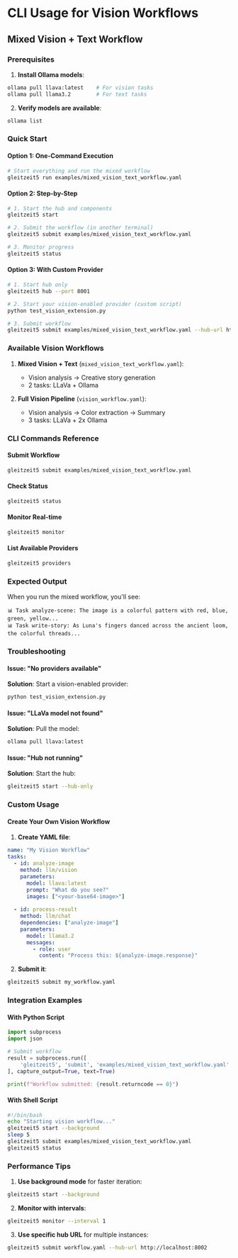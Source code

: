# CLI Usage for Vision Workflows

## Mixed Vision + Text Workflow

### Prerequisites

1. **Install Ollama models**:
```bash
ollama pull llava:latest    # For vision tasks
ollama pull llama3.2        # For text tasks
```

2. **Verify models are available**:
```bash
ollama list
```

### Quick Start

#### Option 1: One-Command Execution
```bash
# Start everything and run the mixed workflow
gleitzeit5 run examples/mixed_vision_text_workflow.yaml
```

#### Option 2: Step-by-Step
```bash
# 1. Start the hub and components
gleitzeit5 start

# 2. Submit the workflow (in another terminal)
gleitzeit5 submit examples/mixed_vision_text_workflow.yaml

# 3. Monitor progress
gleitzeit5 status
```

#### Option 3: With Custom Provider
```bash
# 1. Start hub only
gleitzeit5 hub --port 8001

# 2. Start your vision-enabled provider (custom script)
python test_vision_extension.py

# 3. Submit workflow
gleitzeit5 submit examples/mixed_vision_text_workflow.yaml --hub-url http://localhost:8001
```

### Available Vision Workflows

1. **Mixed Vision + Text** (`mixed_vision_text_workflow.yaml`):
   - Vision analysis → Creative story generation
   - 2 tasks: LLaVa + Ollama

2. **Full Vision Pipeline** (`vision_workflow.yaml`):
   - Vision analysis → Color extraction → Summary
   - 3 tasks: LLaVa + 2x Ollama

### CLI Commands Reference

#### Submit Workflow
```bash
gleitzeit5 submit examples/mixed_vision_text_workflow.yaml
```

#### Check Status
```bash
gleitzeit5 status
```

#### Monitor Real-time
```bash
gleitzeit5 monitor
```

#### List Available Providers
```bash
gleitzeit5 providers
```

### Expected Output

When you run the mixed workflow, you'll see:

```
📊 Task analyze-scene: The image is a colorful pattern with red, blue, green, yellow...
📊 Task write-story: As Luna's fingers danced across the ancient loom, the colorful threads...
```

### Troubleshooting

#### Issue: "No providers available"
**Solution**: Start a vision-enabled provider:
```bash
python test_vision_extension.py
```

#### Issue: "LLaVa model not found"
**Solution**: Pull the model:
```bash
ollama pull llava:latest
```

#### Issue: "Hub not running"
**Solution**: Start the hub:
```bash
gleitzeit5 start --hub-only
```

### Custom Usage

#### Create Your Own Vision Workflow

1. **Create YAML file**:
```yaml
name: "My Vision Workflow"
tasks:
  - id: analyze-image
    method: llm/vision
    parameters:
      model: llava:latest
      prompt: "What do you see?"
      images: ["<your-base64-image>"]
  
  - id: process-result
    method: llm/chat
    dependencies: ["analyze-image"]
    parameters:
      model: llama3.2
      messages:
        - role: user
          content: "Process this: ${analyze-image.response}"
```

2. **Submit it**:
```bash
gleitzeit5 submit my_workflow.yaml
```

### Integration Examples

#### With Python Script
```python
import subprocess
import json

# Submit workflow
result = subprocess.run([
    'gleitzeit5', 'submit', 'examples/mixed_vision_text_workflow.yaml'
], capture_output=True, text=True)

print(f"Workflow submitted: {result.returncode == 0}")
```

#### With Shell Script
```bash
#!/bin/bash
echo "Starting vision workflow..."
gleitzeit5 start --background
sleep 5
gleitzeit5 submit examples/mixed_vision_text_workflow.yaml
gleitzeit5 status
```

### Performance Tips

1. **Use background mode** for faster iteration:
```bash
gleitzeit5 start --background
```

2. **Monitor with intervals**:
```bash
gleitzeit5 monitor --interval 1
```

3. **Use specific hub URL** for multiple instances:
```bash
gleitzeit5 submit workflow.yaml --hub-url http://localhost:8002
```